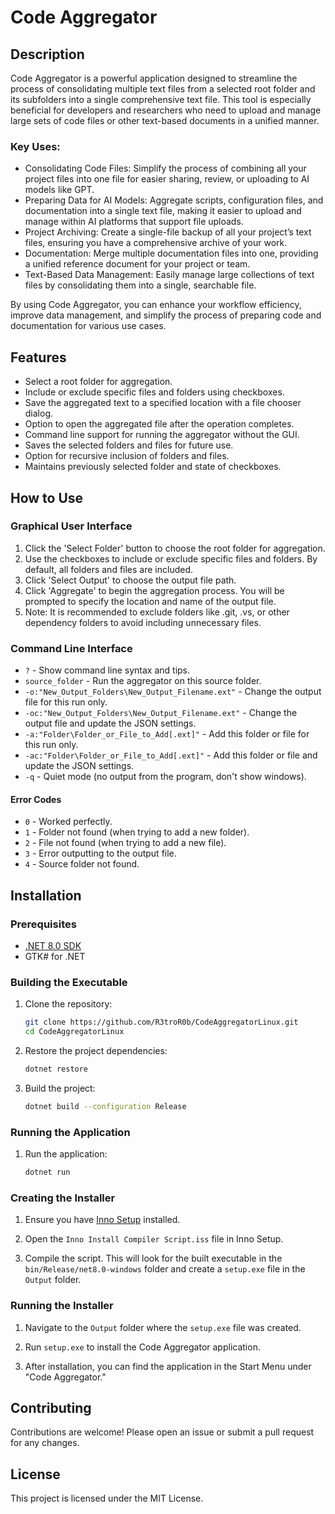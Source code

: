 # Code Aggregator

## Description
Code Aggregator is a powerful application designed to streamline the process of consolidating multiple text files from a selected root folder and its subfolders into a single comprehensive text file. This tool is especially beneficial for developers and researchers who need to upload and manage large sets of code files or other text-based documents in a unified manner.

### Key Uses:
- Consolidating Code Files: Simplify the process of combining all your project files into one file for easier sharing, review, or uploading to AI models like GPT.
- Preparing Data for AI Models: Aggregate scripts, configuration files, and documentation into a single text file, making it easier to upload and manage within AI platforms that support file uploads.
- Project Archiving: Create a single-file backup of all your project’s text files, ensuring you have a comprehensive archive of your work.
- Documentation: Merge multiple documentation files into one, providing a unified reference document for your project or team.
- Text-Based Data Management: Easily manage large collections of text files by consolidating them into a single, searchable file.

By using Code Aggregator, you can enhance your workflow efficiency, improve data management, and simplify the process of preparing code and documentation for various use cases.


## Features

- Select a root folder for aggregation.
- Include or exclude specific files and folders using checkboxes.
- Save the aggregated text to a specified location with a file chooser dialog.
- Option to open the aggregated file after the operation completes.
- Command line support for running the aggregator without the GUI.
- Saves the selected folders and files for future use.
- Option for recursive inclusion of folders and files.
- Maintains previously selected folder and state of checkboxes.

## How to Use

### Graphical User Interface

1. Click the 'Select Folder' button to choose the root folder for aggregation.
2. Use the checkboxes to include or exclude specific files and folders. By default, all folders and files are included.
3. Click 'Select Output' to choose the output file path.
4. Click 'Aggregate' to begin the aggregation process. You will be prompted to specify the location and name of the output file.
5. Note: It is recommended to exclude folders like .git, .vs, or other dependency folders to avoid including unnecessary files.

### Command Line Interface

- `?` - Show command line syntax and tips.
- `source_folder` - Run the aggregator on this source folder.
- `-o:"New_Output_Folders\New_Output_Filename.ext"` - Change the output file for this run only.
- `-oc:"New_Output_Folders\New_Output_Filename.ext"` - Change the output file and update the JSON settings.
- `-a:"Folder\Folder_or_File_to_Add[.ext]"` - Add this folder or file for this run only.
- `-ac:"Folder\Folder_or_File_to_Add[.ext]"` - Add this folder or file and update the JSON settings.
- `-q` - Quiet mode (no output from the program, don't show windows).

#### Error Codes

- `0` - Worked perfectly.
- `1` - Folder not found (when trying to add a new folder).
- `2` - File not found (when trying to add a new file).
- `3` - Error outputting to the output file.
- `4` - Source folder not found.

## Installation

### Prerequisites

- [.NET 8.0 SDK](https://dotnet.microsoft.com/download/dotnet/8.0)
- GTK# for .NET

### Building the Executable

1. Clone the repository:

    ```sh
    git clone https://github.com/R3troR0b/CodeAggregatorLinux.git
    cd CodeAggregatorLinux
    ```

2. Restore the project dependencies:

    ```sh
    dotnet restore
    ```

3. Build the project:

    ```sh
    dotnet build --configuration Release
    ```

### Running the Application

1. Run the application:

    ```sh
    dotnet run
    ```

### Creating the Installer

1. Ensure you have [Inno Setup](https://jrsoftware.org/isinfo.php) installed.

2. Open the `Inno Install Compiler Script.iss` file in Inno Setup.

3. Compile the script. This will look for the built executable in the `bin/Release/net8.0-windows` folder and create a `setup.exe` file in the `Output` folder.

### Running the Installer

1. Navigate to the `Output` folder where the `setup.exe` file was created.

2. Run `setup.exe` to install the Code Aggregator application.

3. After installation, you can find the application in the Start Menu under "Code Aggregator."

## Contributing

Contributions are welcome! Please open an issue or submit a pull request for any changes.

## License

This project is licensed under the MIT License.
